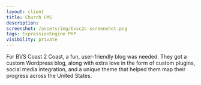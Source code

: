 ```yaml
---
layout: client
title: Church CMS
description: 
screenshot: /assets/img/bvsc2c-screenshot.png
tags: ExpressionEngine PHP
visibility: private
---
```


For BVS Coast 2 Coast, a fun, user-friendly blog was needed. They got a custom Wordpress blog, along with extra love in the form of custom plugins, social media integration, and a unique theme that helped them map their progress across the United States.
